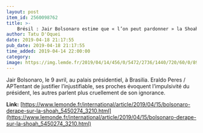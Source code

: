 ```yaml
---
layout: post
item_id: 2560098762
title: >-
    Brésil : Jair Bolsonaro estime que « l’on peut pardonner » la Shoah
author: Tatu D'Oquei
date: 2019-04-18 21:17:55
pub_date: 2019-04-18 21:17:55
time_added: 2019-04-14 22:00:00
category: 
image: https://img.lemde.fr/2019/04/14/456/0/5472/2736/1440/720/60/0/898b2e8_814c797d0835409d8db3ff2b515dca48-814c797d0835409d8db3ff2b515dca48-0.jpg
---
```


Jair Bolsonaro, le 9 avril, au palais présidentiel, à Brasilia. Eraldo Peres / APTentant de justifier l’injustifiable, ses proches évoquent l’impulsivité du président, les autres parlent plus cruellement de son ignorance.

**Link:** [https://www.lemonde.fr/international/article/2019/04/15/bolsonaro-derape-sur-la-shoah_5450274_3210.html](https://www.lemonde.fr/international/article/2019/04/15/bolsonaro-derape-sur-la-shoah_5450274_3210.html)

